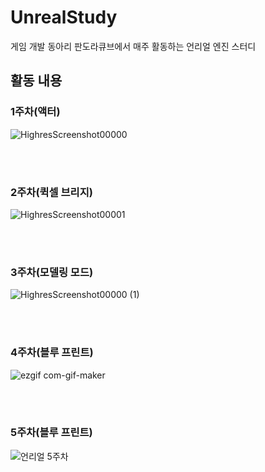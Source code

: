 # UnrealStudy
  게임 개발 동아리 판도라큐브에서 매주 활동하는 언리얼 엔진 스터디
  
## 활동 내용

### 1주차(액터)
![HighresScreenshot00000](https://user-images.githubusercontent.com/40791869/215929678-13d6c821-1195-4346-9451-d2d8a2dc8cc1.png)

<br/><br/>

### 2주차(퀵셀 브리지)
![HighresScreenshot00001](https://user-images.githubusercontent.com/40791869/215929757-58cdea6d-81b7-4652-9b5a-687f13c3cd2c.png)

<br/><br/>

### 3주차(모델링 모드)
![HighresScreenshot00000 (1)](https://user-images.githubusercontent.com/40791869/215929818-59b34e8b-a9e4-42ff-85bd-375e14133359.png)

<br/><br/>

### 4주차(블루 프린트)
![ezgif com-gif-maker](https://user-images.githubusercontent.com/40791869/215930240-271795ca-58f8-42f0-a317-fd429495a566.gif)

<br/><br/>

### 5주차(블루 프린트)
![언리얼 5주차](https://user-images.githubusercontent.com/40791869/216535408-151b4bc4-1b9a-4948-b2f2-09afb9fc5ac3.gif)
